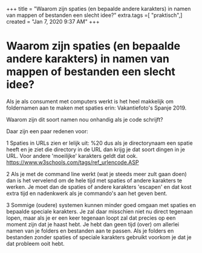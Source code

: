 +++
title = "Waarom zijn spaties (en bepaalde andere karakters) in namen van mappen of bestanden een slecht idee?"
extra.tags =[ "praktisch",]
created = "Jan 7, 2020 9:37 AM"
+++
# Waarom zijn spaties (en bepaalde andere karakters) in namen van mappen of bestanden een slecht idee?
Als je als consument met computers werkt is het heel makkelijk om foldernamen aan te maken met spaties erin: Vakantiefoto's Spanje 2019.

Waarom zijn dit soort namen nou onhandig als je code schrijft?

Daar zijn een paar redenen voor:

1
Spaties in URLs zien er lelijk uit: %20 dus als je directorynaam een spatie heeft en je ziet die directory in de URL dan krijg je dat soort dingen in je URL. Voor andere 'moeilijke' karakters geldt dat ook. https://www.w3schools.com/tags/ref_urlencode.ASP

2
Als je met de command line werkt (wat je steeds meer zult gaan doen) dan is het vervelend om de hele tijd met spaties of andere karakters te werken. Je moet dan de spaties of andere karakters 'escapen' en dat kost extra tijd en nadenkwerk als je commando's aan het geven bent.

3
Sommige (oudere) systemen kunnen minder goed omgaan met spaties en bepaalde speciale karakters. Je zal daar misschien niet nu direct tegenaan lopen, maar als je er een keer tegenaan loopt zal dat precies op een moment zijn dat je haast hebt. Je hebt dan geen tijd (over) om allerlei namen van je folders en bestanden aan te passen. Als je folders en bestanden zonder spaties of speciale karakters gebruikt voorkom je dat je dat probleem ooit hebt.